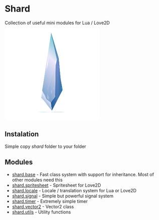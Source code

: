 # Shard
Collection of useful mini modules for Lua / Love2D  
![shard](shard.png)

## Instalation
Simple copy *shard* folder to your folder

## Modules
 * [shard.base](readme/base.md) - Fast class system with support for inheritance. Most of other modules need this
 * [shard.spritesheet](readme/spritesheet.md) - Spritesheet for Love2D
 * [shard.locale](readme/locale.md) - Locale / translation system for Lua or Love2D
 * [shard.signal](readme/signal.md) - Simple but powerful signal system
 * [shard.timer](readme/timer.md) - Extremely simple timer
 * [shard.vector2](readme/vector2.md) - Vector2 class
 * [shard.utils](readme/utils.md) - Utility functions